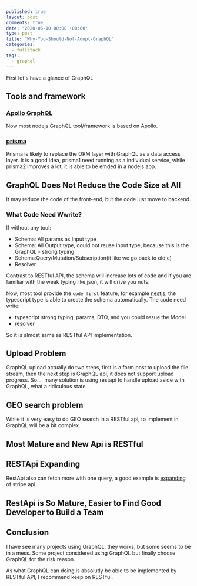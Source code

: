 ```yaml
---
published: true
layout: post
comments: true
date: "2020-06-10 00:00 +08:00"
type: post
title: "Why-You-Should-Not-Adopt-GraphQL"
categories:
  - fullstack
tags:
  - graphql
---
```


First let's have a glance of GraphQL

## Tools and framework

### [Apollo GraphQL](https://www.apollographql.com/)

Now most nodejs GraphQL tool/framework is based on Apollo.

### [prisma](https://github.com/prisma/prisma)

Prisma is likely to replace the ORM layer with GraphQL as a data access layer. It is a good idea, prisma1 need running as a individual service, while prisma2 improves a lot, it is able to be emded in a nodejs app.

## GraphQL Does Not Reduce the Code Size at All

It may reduce the code of the front-end, but the code just move to backend.

### What Code Need Wwrite?

If without any tool:

- Schema: All params as Input type
- Schema: All Output type, could not reuse input type, because this is the GraphQL - strong typing
- Schema:Query/Mutation/Subscription(it like we go back to old c)
- Resolver

Contrast to RESTful API, the schema will increase lots of code and if you are familiar with the weak typing like json, it will drive you nuts.

Now, most tool provide the `code first` feature, for example [nestjs](https://nestjs.com/), the typescript type is able to create the schema automatically. The code need write:

- typescript strong typing, params, DTO, and you could resue the Model
- resolver

So it is almost same as RESTful API implementation.

## Upload Problem

GraphQL upload actually do two steps, first is a form post to upload the file stream, then the next step is GraphQL api, it does not support upload progress. So..., many solution is using restapi to handle upload aside with GraphQL, what a ridiculous state...

## GEO search problem

While it is very easy to do GEO search in a RESTful api, to implement in GraphQL will be a bit complex.

## Most Mature and New Api is RESTful

## RESTApi Expanding

RestApi also can fetch more with one query, a good example is [expanding](https://stripe.com/docs/api/expanding_objects) of stripe api.

## RestApi is So Mature, Easier to Find Good Developer to Build a Team

## Conclusion

I have see many projects using GraphQL, they works, but some seems to be in a mess. Some project considered using GraphQL but finally choose GraphQL for the risk reason.

As what GraphQL can doing is absolutly be able to be implemented by RESTful API, I recommend keep on RESTful.
